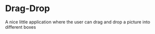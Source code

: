 # Drag-Drop

A nice little application where the user can drag and drop a picture into different boxes
